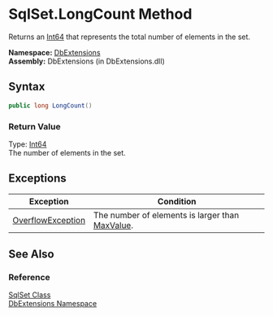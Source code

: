 SqlSet.LongCount Method
=======================
Returns an [Int64][1] that represents the total number of elements in the set.

**Namespace:** [DbExtensions][2]  
**Assembly:** DbExtensions (in DbExtensions.dll)

Syntax
------

```csharp
public long LongCount()
```

### Return Value
Type: [Int64][1]  
The number of elements in the set.

Exceptions
----------

Exception              | Condition                                            
---------------------- | ---------------------------------------------------- 
[OverflowException][3] | The number of elements is larger than [MaxValue][4]. 


See Also
--------

### Reference
[SqlSet Class][5]  
[DbExtensions Namespace][2]  

[1]: http://msdn.microsoft.com/en-us/library/6yy583ek
[2]: ../README.md
[3]: http://msdn.microsoft.com/en-us/library/41ktf3wy
[4]: http://msdn.microsoft.com/en-us/library/xkeewe20
[5]: README.md